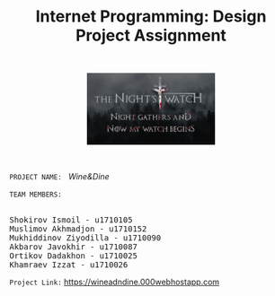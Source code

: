 <h1 align="center">Internet Programming: Design Project Assignment</h1>
<br>
<p align="center"><img src="futured-img.jpg" height='128px'></p>
<br>

`PROJECT NAME:` &nbsp; *Wine&Dine*

`TEAM MEMBERS:`
<pre>

Shokirov Ismoil - u1710105
Muslimov Akhmadjon - u1710152
Mukhiddinov Ziyodilla - u1710090
Akbarov Javokhir - u1710087
Ortikov Dadakhon - u1710025
Khamraev Izzat - u1710026
</pre>

`Project Link:` https://wineadndine.000webhostapp.com


